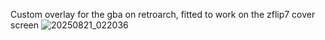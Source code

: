 Custom overlay for the gba on retroarch, fitted to work on the zflip7 cover screen
![20250821_022036](https://github.com/user-attachments/assets/1ed0add1-8056-4c76-8f04-5e5b7df20df7)
